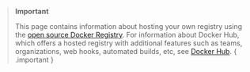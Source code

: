 > **Important**
>
> This page contains information about hosting your own registry using the
> [open source Docker Registry](https://github.com/distribution/distribution). For information about Docker Hub, which offers a
> hosted registry with additional features such as teams, organizations, web
> hooks, automated builds, etc, see [Docker Hub](/docker-hub/).
{ .important }

